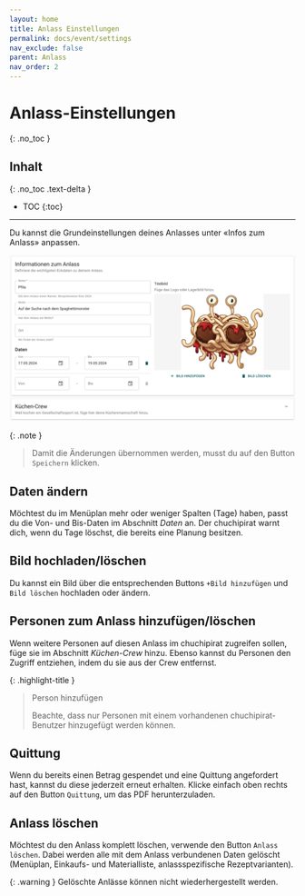 ```yaml
---
layout: home
title: Anlass Einstellungen
permalink: docs/event/settings
nav_exclude: false
parent: Anlass
nav_order: 2
---
```

# Anlass-Einstellungen
{: .no_toc }
## Inhalt
{: .no_toc .text-delta }

- TOC
{:toc}

---
Du kannst die Grundeinstellungen deines Anlasses unter «Infos zum Anlass» anpassen.

![Infos zum Anlass ](https://github.com/chuchipirat/chuchipirat.github.io/blob/main/docs/event/_images/event_settings.png?raw=true)

{: .note }
> Damit die Änderungen übernommen werden, musst du auf den Button `Speichern` klicken. 

## Daten ändern
Möchtest du im Menüplan mehr oder weniger Spalten (Tage) haben, passt du die Von- und Bis-Daten im Abschnitt _Daten_ an. Der chuchipirat warnt dich, wenn du Tage löschst, die bereits eine Planung besitzen.

## Bild hochladen/löschen
Du kannst ein Bild über die entsprechenden Buttons `+Bild hinzufügen` und `Bild löschen` hochladen oder ändern.

## Personen zum Anlass hinzufügen/löschen
Wenn weitere Personen auf diesen Anlass im chuchipirat zugreifen sollen, füge sie im Abschnitt _Küchen-Crew_ hinzu. Ebenso kannst du Personen den Zugriff entziehen, indem du sie aus der Crew entfernst.

{: .highlight-title }
> Person hinzufügen
>
>Beachte, dass nur Personen mit einem vorhandenen chuchipirat-Benutzer hinzugefügt werden können.

## Quittung
Wenn du bereits einen Betrag gespendet und eine Quittung angefordert hast, kannst du diese jederzeit erneut erhalten. Klicke einfach oben rechts auf den Button `Quittung`, um das PDF herunterzuladen.

## Anlass löschen
Möchtest du den Anlass komplett löschen, verwende den Button `Anlass löschen`. Dabei werden alle mit dem Anlass verbundenen Daten gelöscht (Menüplan, Einkaufs- und Materialliste, anlassspezifische Rezeptvarianten).

{: .warning }
Gelöschte Anlässe können nicht wiederhergestellt werden.